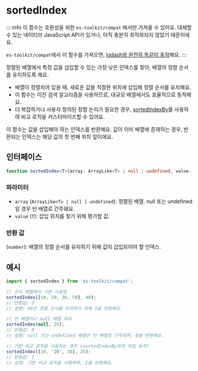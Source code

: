 # sortedIndex

::: info
이 함수는 호환성을 위한 `es-toolkit/compat` 에서만 가져올 수 있어요. 대체할 수 있는 네이티브 JavaScript API가 있거나, 아직 충분히 최적화되지 않았기 때문이에요.

`es-toolkit/compat`에서 이 함수를 가져오면, [lodash와 완전히 똑같이 동작](../../../compatibility.md)해요.
:::

정렬된 배열에서 특정 값을 삽입할 수 있는 가장 낮은 인덱스를 찾아, 배열의 정렬 순서를 유지하도록 해요.

- 배열이 정렬되어 있을 때, 새로운 값을 적절한 위치에 삽입해 정렬 순서를 유지해요.
- 이 함수는 이진 검색 알고리즘을 사용하므로, 대규모 배열에서도 효율적으로 동작해요.
- 더 복잡하거나 사용자 정의된 정렬 논리가 필요한 경우, [sortedIndexBy](./sortedIndexBy.md)를 사용하여 비교 로직을 커스터마이즈할 수 있어요.

이 함수는 값을 삽입해야 하는 인덱스를 반환해요.
값이 이미 배열에 존재하는 경우, 반환되는 인덱스는 해당 값의 첫 번째 위치 앞이에요.

## 인터페이스

```typescript
function sortedIndex<T>(array: ArrayLike<T> | null | undefined, value: T): number;
```

### 파라미터

- `array` (`ArrayLike<T> | null | undefined`):
  정렬된 배열. null 또는 undefined일 경우 빈 배열로 간주돼요.
- `value` (`T`):
  삽입 위치를 찾기 위해 평가할 값.

### 반환 값

(`number`): 배열의 정렬 순서를 유지하기 위해 값이 삽입되어야 할 인덱스.

## 예시

```typescript
import { sortedIndex } from 'es-toolkit/compat';

// 숫자 배열에서 기본 사용법
sortedIndex([10, 20, 30, 50], 40);
// 반환값: 3
// 설명: 40은 정렬 순서를 유지하기 위해 3을 반환해요.

// 빈 배열이나 null 배열 처리
sortedIndex(null, 25);
// 반환값: 0
// 설명: null 또는 undefined 배열은 빈 배열로 간주되며, 0을 반환해요.

// 기본 비교 로직을 사용하는 경우 (sortedIndexBy와의 위임 동작)
sortedIndex([10, '20', 30], 25);
// 반환값: 2
// 설명: 기본 비교 로직을 사용하며, 2를 반환해요.
```
